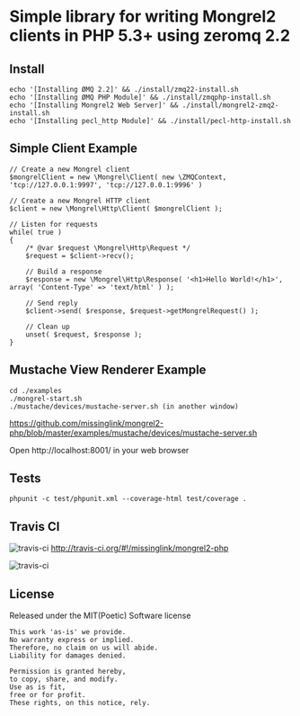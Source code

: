 Simple library for writing Mongrel2 clients in PHP 5.3+ using zeromq 2.2
========================================================================

Install
--------

    echo '[Installing ØMQ 2.2]' && ./install/zmq22-install.sh
    echo '[Installing ØMQ PHP Module]' && ./install/zmqphp-install.sh
    echo '[Installing Mongrel2 Web Server]' && ./install/mongrel2-zmq2-install.sh
    echo '[Installing pecl_http Module]' && ./install/pecl-http-install.sh

Simple Client Example
---------------------

    // Create a new Mongrel client
    $mongrelClient = new \Mongrel\Client( new \ZMQContext, 'tcp://127.0.0.1:9997', 'tcp://127.0.0.1:9996' )
    
    // Create a new Mongrel HTTP client
    $client = new \Mongrel\Http\Client( $mongrelClient );
    
    // Listen for requests
    while( true )
    {
        /* @var $request \Mongrel\Http\Request */
        $request = $client->recv();
        
        // Build a response
        $response = new \Mongrel\Http\Response( '<h1>Hello World!</h1>', array( 'Content-Type' => 'text/html' ) );
        
        // Send reply
        $client->send( $response, $request->getMongrelRequest() );
        
        // Clean up
        unset( $request, $response );
    }

Mustache View Renderer Example
------------------------------

    cd ./examples
    ./mongrel-start.sh
    ./mustache/devices/mustache-server.sh (in another window)

https://github.com/missinglink/mongrel2-php/blob/master/examples/mustache/devices/mustache-server.sh

Open http://localhost:8001/ in your web browser

Tests
--------

    phpunit -c test/phpunit.xml --coverage-html test/coverage .

Travis CI
---------

![travis-ci](http://cdn-ak.favicon.st-hatena.com/?url=http%3A%2F%2Fabout.travis-ci.org%2F)&nbsp;http://travis-ci.org/#!/missinglink/mongrel2-php

![travis-ci](https://secure.travis-ci.org/missinglink/mongrel2-php.png?branch=master)

License
------------------------

Released under the MIT(Poetic) Software license

    This work 'as-is' we provide.
    No warranty express or implied.
    Therefore, no claim on us will abide.
    Liability for damages denied.

    Permission is granted hereby,
    to copy, share, and modify.
    Use as is fit,
    free or for profit.
    These rights, on this notice, rely.